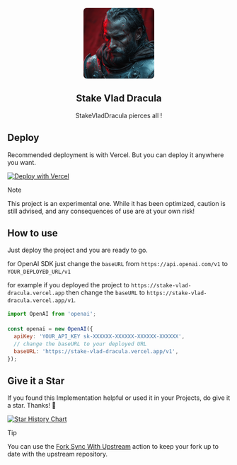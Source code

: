<p align="center">
  <img width="160" src="./assets/logo.png" />
  <p align="center"> 
    <h2 align="center">Stake Vlad Dracula</h2>
  </p>
  <p align="center">StakeVladDracula pierces all ! </p>
</h2>

## Deploy

Recommended deployment is with Vercel. But you can deploy it anywhere you want.

[![Deploy with Vercel](https://vercel.com/button)](https://vercel.com/new/clone?repository-url=https://github.com/Herm-Studio/StakeVladDracula)

> [!NOTE]
> This project is an experimental one. While it has been optimized, caution is still advised, and any consequences of use are at your own risk!

## How to use
Just deploy the project and you are ready to go.

for OpenAI SDK just change the `baseURL` from `https://api.openai.com/v1` to `YOUR_DEPLOYED_URL/v1`

for example if you deployed the project to `https://stake-vlad-dracula.vercel.app` then change the `baseURL` to `https://stake-vlad-dracula.vercel.app/v1`.

```javascript
import OpenAI from 'openai';

const openai = new OpenAI({
  apiKey: 'YOUR_API_KEY sk-XXXXXX-XXXXXX-XXXXXX-XXXXXX',
  // change the baseURL to your deployed URL
  baseURL: 'https://stake-vlad-dracula.vercel.app/v1',
});
```

## Give it a Star
If you found this Implementation helpful or used it in your Projects, do give it a star. Thanks! 🌟

[![Star History Chart](https://api.star-history.com/svg?repos=Herm-Studio/StakeVladDracula&type=Timeline)](https://star-history.com/#Herm-Studio/StakeVladDracula&Timeline)


> [!TIP]
>  You can use the [Fork Sync With Upstream]( https://github.com/aormsby/Fork-Sync-With-Upstream-action) action to keep your fork up to date with the upstream repository.
